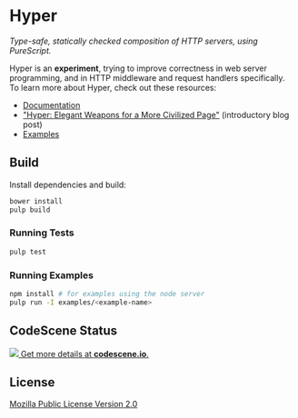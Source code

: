 # Hyper

*Type-safe, statically checked composition of HTTP servers, using PureScript.*

Hyper is an **experiment**, trying to improve correctness in web server
programming, and in HTTP middleware and request handlers specifically. To learn
more about Hyper, check out these resources:

* [Documentation](https://owickstrom.github.io/hyper/)
* ["Hyper: Elegant Weapons for a More Civilized Page"](https://wickstrom.tech/programming/2017/01/06/hyper-elegant-weapons-for-a-more-civilized-page.html) (introductory blog post)
* [Examples](examples/)

## Build

Install dependencies and build:

```bash
bower install
pulp build
```

### Running Tests

```bash
pulp test
```

### Running Examples

```bash
npm install # for examples using the node server
pulp run -I examples/<example-name>
```

## CodeScene Status

[![](https://codescene.io/projects/49/status.svg) Get more details at **codescene.io**.](https://codescene.io/projects/49/jobs/latest-successful/results)

## License

[Mozilla Public License Version 2.0](LICENSE)

